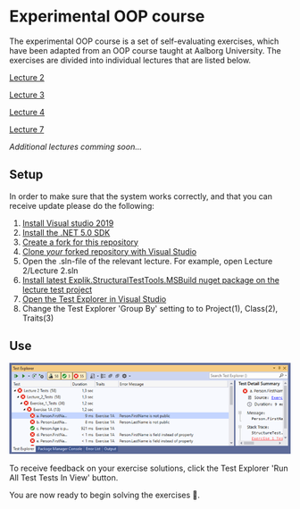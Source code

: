 # Experimental OOP course 
The experimental OOP course is a set of self-evaluating exercises, which have been adapted from an OOP course taught at Aalborg University. The exercises are divided into individual lectures that are listed below.

[Lecture 2](./Lecture%202/Lecture%202%20Exercises.md)

[Lecture 3](./Lecture%203/Lecture%203%20Exercises.md)

[Lecture 4](./Lecture%204/Lecture%204%20Exercises.md)

[Lecture 7](./Lecture%207/Lecture%207%20Exercises.md)

*Additional lectures comming soon...* 

## Setup
In order to make sure that the system works correctly, and that you can receive update please do the following: 
1. [Install Visual studio 2019](https://visualstudio.microsoft.com/downloads/)
2. [Install the .NET 5.0 SDK](https://dotnet.microsoft.com/download/dotnet/5.0)
3. [Create a fork for this repository](https://docs.github.com/en/github/getting-started-with-github/fork-a-repo)
4. [Clone *your* forked repository with Visual Studio](https://docs.microsoft.com/en-us/visualstudio/get-started/tutorial-open-project-from-repo-visual-studio-2019) 
5. Open the .sln-file of the relevant lecture. For example, open Lecture 2/Lecture 2.sln
6. [Install latest Explik.StructuralTestTools.MSBuild nuget package on the lecture test project](https://docs.microsoft.com/en-us/nuget/quickstart/install-and-use-a-package-in-visual-studio)
7. [Open the Test Explorer in Visual Studio](https://docs.microsoft.com/en-us/visualstudio/test/run-unit-tests-with-test-explorer?view=vs-2019)
8. Change the Test Explorer 'Group By' setting to to Project(1), Class(2), Traits(3)  

## Use 
![layout of tests](./Assets/test-layout.png)

To receive feedback on your exercise solutions, click the Test Explorer 'Run All Test Tests In View' button.

You are now ready to begin solving the exercises 🎉. 
